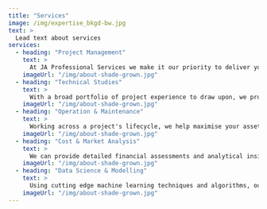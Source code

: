 ```yaml
---
title: "Services"
image: /img/expertise_bkgd-bw.jpg
text: >
  Lead text about services
services:
  - heading: "Project Management"
    text: >
      At JA Professional Services we make it our priority to deliver your project to your specific requirements on time and to budget.
    imageUrl: "/img/about-shade-grown.jpg"
  - heading: "Technical Studies"
    text: >
      With a broad portfolio of project experience to draw upon, we provide extensive independent technical services.
    imageUrl: "/img/about-shade-grown.jpg"
  - heading: "Operation & Maintenance"
    text: >
      Working across a project's lifecycle, we help maximise your asset's potential using bespoke systems and expertise.
    imageUrl: "/img/about-shade-grown.jpg"
  - heading: "Cost & Market Analysis"
    text: >
      We can provide detailed financial assessments and analytical insights to give your company a competetive edge.
    imageUrl: "/img/about-shade-grown.jpg"
  - heading: "Data Science & Modelling"
    text: >
      Using cutting edge machine learning techniques and algorithms, our experts make sense out of your big data.
    imageUrl: "/img/about-shade-grown.jpg"
---
```

